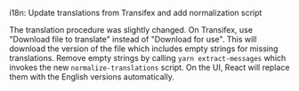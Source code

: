 i18n: Update translations from Transifex and add normalization script

The translation procedure was slightly changed. On Transifex, use "Download
file to translate" instead of "Download for use". This will download the
version of the file which includes empty strings for missing translations.
Remove empty strings by calling `yarn extract-messages` which invokes the new
`normalize-translations` script. On the UI, React will replace them with the
English versions automatically.
